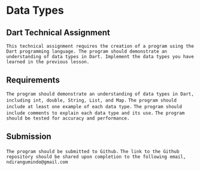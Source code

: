 # Data Types

## Dart Technical Assignment

`This technical assignment requires the creation of a program using the Dart programming language. The program should demonstrate an understanding of data types in Dart. Implement the data types you have learned in the previous lesson.`

## Requirements

`The program should demonstrate an understanding of data types in Dart, including int, double, String, List, and Map.`
`The program should include at least one example of each data type.`
`The program should include comments to explain each data type and its use.`
`The program should be tested for accuracy and performance.`

## Submission

`The program should be submitted to Github.`
`The link to the Github repository should be shared upon completion to the following email, ndirangumindo@gmail.com`

